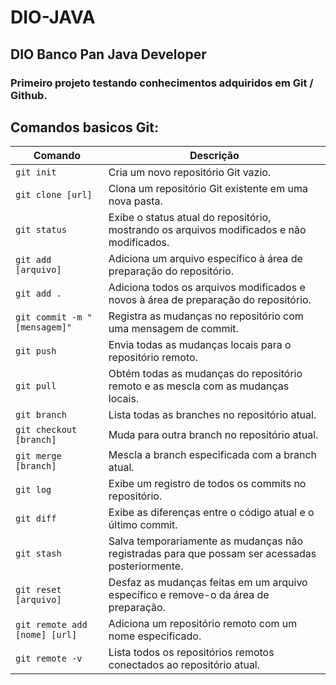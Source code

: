 # DIO-JAVA
## DIO Banco Pan Java Developer 

### Primeiro projeto testando conhecimentos adquiridos em Git / Github.

## Comandos basicos Git:

| Comando | Descrição |
| --- | --- |
| `git init` | Cria um novo repositório Git vazio. |
| `git clone [url]` | Clona um repositório Git existente em uma nova pasta. |
| `git status` | Exibe o status atual do repositório, mostrando os arquivos modificados e não modificados. |
| `git add [arquivo]` | Adiciona um arquivo específico à área de preparação do repositório. |
| `git add .` | Adiciona todos os arquivos modificados e novos à área de preparação do repositório. |
| `git commit -m "[mensagem]"` | Registra as mudanças no repositório com uma mensagem de commit. |
| `git push` | Envia todas as mudanças locais para o repositório remoto. |
| `git pull` | Obtém todas as mudanças do repositório remoto e as mescla com as mudanças locais. |
| `git branch` | Lista todas as branches no repositório atual. |
| `git checkout [branch]` | Muda para outra branch no repositório atual. |
| `git merge [branch]` | Mescla a branch especificada com a branch atual. |
| `git log` | Exibe um registro de todos os commits no repositório. |
| `git diff` | Exibe as diferenças entre o código atual e o último commit. |
| `git stash` | Salva temporariamente as mudanças não registradas para que possam ser acessadas posteriormente. |
| `git reset [arquivo]` | Desfaz as mudanças feitas em um arquivo específico e remove-o da área de preparação. |
| `git remote add [nome] [url]` | Adiciona um repositório remoto com um nome especificado. |
| `git remote -v` | Lista todos os repositórios remotos conectados ao repositório atual. |

